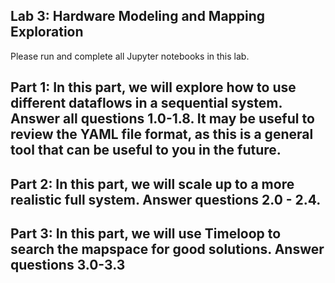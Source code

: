 ## Lab 3: Hardware Modeling and Mapping Exploration

Please run and complete all Jupyter notebooks in this lab.

## Part 1: In this part, we will explore how to use different dataflows in a sequential system. Answer all questions 1.0-1.8. It may be useful to review the YAML file format, as this is a general tool that can be useful to you in the future.

## Part 2: In this part, we will scale up to a more realistic full system. Answer questions 2.0 - 2.4.

## Part 3: In this part, we will use Timeloop to search the mapspace for good solutions. Answer questions 3.0-3.3

